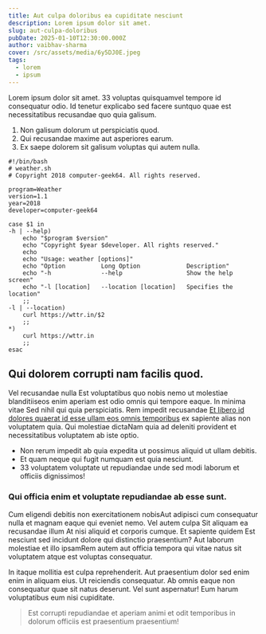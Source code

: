 ```yaml
---
title: Aut culpa doloribus ea cupiditate nesciunt
description: Lorem ipsum dolor sit amet.
slug: aut-culpa-doloribus
pubDate: 2025-01-10T12:30:00.000Z
author: vaibhav-sharma
cover: /src/assets/media/6y5DJ0E.jpeg
tags:
  - lorem
  - ipsum
---
```

Lorem ipsum dolor sit amet. 33 voluptas quisquamvel tempore id consequatur odio. Id tenetur explicabo sed facere suntquo quae est necessitatibus recusandae quo quia galisum.

1. Non galisum dolorum ut perspiciatis quod.
2. Qui recusandae maxime aut asperiores earum.
3. Ex saepe dolorem sit galisum voluptas qui autem nulla.

```shell
#!/bin/bash
# weather.sh
# Copyright 2018 computer-geek64. All rights reserved.

program=Weather
version=1.1
year=2018
developer=computer-geek64

case $1 in
-h | --help)
	echo "$program $version"
	echo "Copyright $year $developer. All rights reserved."
	echo
	echo "Usage: weather [options]"
	echo "Option          Long Option             Description"
	echo "-h              --help                  Show the help screen"
	echo "-l [location]   --location [location]   Specifies the location"
	;;
-l | --location)
	curl https://wttr.in/$2
	;;
*)
	curl https://wttr.in
	;;
esac
```

## Qui dolorem corrupti nam facilis quod.

Vel recusandae nulla Est voluptatibus quo nobis nemo ut molestiae blanditiiseos enim aperiam est odio omnis qui tempore eaque. In minima vitae Sed nihil qui quia perspiciatis. Rem impedit recusandae [Et libero id dolores quaerat id esse ullam eos omnis temporibus](https://www.loremipzum.com/) ex sapiente alias non voluptatem quia. Qui molestiae dictaNam quia ad deleniti provident et necessitatibus voluptatem ab iste optio.

* Non rerum impedit ab quia expedita ut possimus aliquid ut ullam debitis.
* Et quam neque qui fugit numquam est quia nesciunt.
* 33 voluptatem voluptate ut repudiandae unde sed modi laborum et officiis dignissimos!

### Qui officia enim et voluptate repudiandae ab esse sunt.

Cum eligendi debitis non exercitationem nobisAut adipisci cum consequatur nulla et magnam eaque qui eveniet nemo. Vel autem culpa Sit aliquam ea recusandae illum At nisi aliquid et corporis cumque. Et sapiente quidem Est nesciunt sed incidunt dolore qui distinctio praesentium? Aut laborum molestiae et illo ipsamRem autem aut officia tempora qui vitae natus sit voluptatem atque est voluptas consequatur.

In itaque mollitia est culpa reprehenderit. Aut praesentium dolor sed enim enim in aliquam eius. Ut reiciendis consequatur. Ab omnis eaque non consequatur quae sit natus deserunt. Vel sunt aspernatur! Eum harum voluptatibus eum nisi cupiditate.

> Est corrupti repudiandae et aperiam animi et odit temporibus in dolorum officiis est praesentium praesentium!
